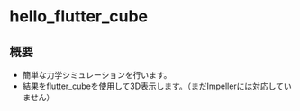 # hello_flutter_cube

## 概要

- 簡単な力学シミュレーションを行います。
- 結果をflutter_cubeを使用して3D表示します。（まだImpellerには対応していません）
